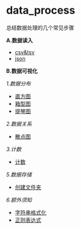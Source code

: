 # data_process
总结数据处理的几个常见步骤

**A.数据读入**

- [csv&tsv](read/csv.md)
- [json](read/json.md)

**B.数据可视化**

*1.数据分布*

- [直方图](dis/hist.md)
- [箱型图](dis/box.md)
- [提琴图](dis/violin.md)

*2.数据关系*

- [散点图](relation/scatter.md)


*3.计数*
- [计数](Count/count.md)

*5.数据存储*
- [创建文件夹](store/folder.md)

*6.额外须知*

- [字符串格式化](str/format.md)
- [正则表达式](str/re.md)